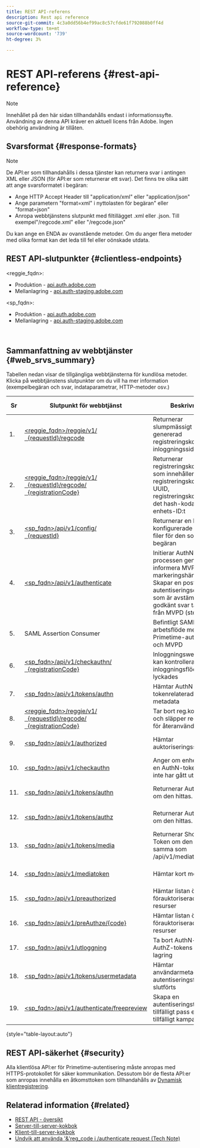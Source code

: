 ```yaml
---
title: REST API-referens
description: Rest api reference
source-git-commit: 4c3a0dd56b4ef99ac8c57cfde61f792088b0ff4d
workflow-type: tm+mt
source-wordcount: '739'
ht-degree: 3%

---
```



# REST API-referens {#rest-api-reference}

>[!NOTE]
>
>Innehållet på den här sidan tillhandahålls endast i informationssyfte. Användning av denna API kräver en aktuell licens från Adobe. Ingen obehörig användning är tillåten.

## Svarsformat {#response-formats}


>[!NOTE]
>
> De API:er som tillhandahålls i dessa tjänster kan returnera svar i antingen XML eller JSON (för API:er som returnerar ett svar). Det finns tre olika sätt att ange svarsformatet i begäran:
>* Ange HTTP Accept Header till &quot;application/xml</code>&quot; eller &quot;application/json</code>&quot;
>* Ange parametern &quot;format=xml&quot; i nyttolasten för begäran</code>&quot; eller &quot;format=json</code>&quot;</li>
>* Anropa webbtjänstens slutpunkt med filtillägget .xml</code> eller .json</code>. Till exempel&quot;/regcode.xml</code>&quot; eller &quot;/regcode.json</code>&quot;
>
>Du kan ange en ENDA av ovanstående metoder. Om du anger flera metoder med olika format kan det leda till fel eller oönskade utdata.

## REST API-slutpunkter {#clientless-endpoints}

&lt;reggie_fqdn>:

* Produktion - [api.auth.adobe.com](http://api.auth.adobe.com/)
* Mellanlagring - [api.auth-staging.adobe.com](http://api.auth-staging.adobe.com/)

&lt;sp_fqdn>:

* Produktion - [api.auth.adobe.com](http://api.auth.adobe.com/)
* Mellanlagring - [api.auth-staging.adobe.com](http://api.auth-staging.adobe.com/)

</br>


## Sammanfattning av webbtjänster {#web_srvs_summary}

Tabellen nedan visar de tillgängliga webbtjänsterna för kundlösa metoder. Klicka på webbtjänstens slutpunkter om du vill ha mer information (exempelbegäran och svar, indataparametrar, HTTP-metoder osv.)


| Sr | Slutpunkt för webbtjänst | Beskrivning | [Diag.  </br>Ref](http://tve.helpdocsonline.com/api-reference-v2-test#illustration). | Hosted At | Anropat av |
| --- | --- | --- | --- | --- | --- |
| 1. | [&lt;reggie_fqdn>/reggie/v1/  </br>  {requestId}/regcode](http://tve.helpdocsonline.com/registration-code-request) | Returnerar slumpmässigt genererad registreringskod och inloggningssidans URI | 2 | Adobe  </br>Reg Code Service | Smart enhet |
| 2. | [&lt;reggie_fqdn>/reggie/v1/  </br>  {requestId}/regcode/  </br>  {registrationCode}](http://tve.helpdocsonline.com/return-registration-record) | Returnerar registreringskodposten som innehåller registreringskoden UUID, registreringskoden och det hash-kodade enhets-ID:t | 8 | Adobe  </br>Reg Code Service | Primetime-autentisering |
| 3. | [&lt;sp_fqdn>/api/v1/config/  </br>  {requestId}](http://tve.helpdocsonline.com/provide-mvpd-list) | Returnerar en lista över konfigurerade MVPD-filer för den som gjorde begäran | 5 | Adobe  </br>Primetime  </br>autentisering  </br>Tjänst | Inloggning  </br>Webb  </br>App |
| 4. | [&lt;sp_fqdn>/api/v1/authenticate](http://tve.helpdocsonline.com/initiate-authentication) | Initierar AuthN-processen genom att informera MVPD-markeringshändelsen. Skapar en post i autentiseringsdatabasen som är avstämd när ett godkänt svar tas emot från MVPD (steg 13) | 7 | Adobe  </br>Primetime  </br>autentisering  </br>Tjänst | Inloggning  </br>Webb  </br>App |
| 5. | SAML Assertion Consumer | Befintligt SAML-arbetsflöde mellan Primetime-autentisering och MVPD | 13 | Primetime  </br>autentisering  </br>Tjänst | Primetime-autentisering |
| 6. | [&lt;sp_fqdn>/api/v1/checkauthn/  </br>  {registrationCode}](http://tve.helpdocsonline.com/check-authentication-flow-by-second-screen-web-app) | Inloggningswebbappen kan kontrollera om inloggningsflödet lyckades |  | Primetime  </br>autentisering   </br>Tjänst | Inloggning   </br>Webb   </br>App |
| 7. | [&lt;sp_fqdn>/api/v1/tokens/authn](http://tve.helpdocsonline.com/rest-api-retrieve-authentication-token) | Hämtar AuthN-tokenrelaterade metadata | 15 | Primetime  </br>autentisering  </br>Tjänst | Smart enhet |
| 8. | [&lt;reggie_fqdn>/reggie/v1/  </br>  {requestId}/regcode/  </br>  {registrationCode}](http://tve.helpdocsonline.com/delete-registration-record) | Tar bort reg.kodposten och släpper reg.koden för återanvändning | 16 | Adobe  </br>Reg Code Service | Primetime-autentisering |
| 9. | [&lt;sp_fqdn>/api/v1/authorized](http://tve.helpdocsonline.com/initiate-authorization) | Hämtar auktoriseringssvar. | 17 | Primetime  </br>autentisering  </br>Tjänst | Smart enhet |
| 10. | [&lt;sp_fqdn>/api/v1/checkauthn](http://tve.helpdocsonline.com/check-authentication-token) | Anger om enheten har en AuthN-token som inte har gått ut. |  | Primetime  </br>autentisering  </br>Tjänst | Smart enhet |
| 11. | [&lt;sp_fqdn>/api/v1/tokens/authn](http://tve.helpdocsonline.com/rest-api-retrieve-authentication-token) | Returnerar AuthN-token om den hittas. |  | Primetime  </br>autentisering  </br>Tjänst | Smart enhet |
| 12. | [&lt;sp_fqdn>/api/v1/tokens/authz](http://tve.helpdocsonline.com/retrieve-authorization-token) | Returnerar AuthZ-token om den hittas. |  | Primetime  </br>autentisering  </br>Tjänst | Smart enhet |
| 13. | [&lt;sp_fqdn>/api/v1/tokens/media](http://tve.helpdocsonline.com/obtain-short-media-token) | Returnerar Short Media Token om den hittas - samma som /api/v1/mediatoken |  | Primetime  </br>autentisering  </br>Tjänst | Smart enhet |
| 14. | [&lt;sp_fqdn>/api/v1/mediatoken](http://tve.helpdocsonline.com/obtain-short-media-token) | Hämtar kort mediatoken |  | Primetime  </br>autentisering  </br>Tjänst | Smart enhet |
| 15. | [&lt;sp_fqdn>/api/v1/preauthorized](http://tve.helpdocsonline.com/retrieve-list-of-preauthorized-resources) | Hämtar listan över förauktoriserade resurser |  | Primetime  </br>autentisering  </br>Tjänst | Smart enhet |
| 16. | [&lt;sp_fqdn>/api/v1/preAuthze/{code}](http://tve.helpdocsonline.com/retrieve-list-of-preauthorized-resources-by-way-of-web-app) | Hämtar listan över förauktoriserade resurser |  | Primetime  </br>autentisering  </br>Tjänst | Inloggningswebbapp |
| 17. | [&lt;sp_fqdn>/api/v1/utloggning](http://tve.helpdocsonline.com/logout) | Ta bort AuthN- och AuthZ-tokens från lagring |  | Primetime  </br>autentisering   </br>Tjänst | Smart enhet |
| 18. | [&lt;sp_fqdn>/api/v1/tokens/usermetadata](http://tve.helpdocsonline.com/user-metadata-call) | Hämtar användarmetadata när autentiseringsflödet har slutförts | Ej tillämpligt | Ej tillämpligt | Smart enhet |
| 19. | [&lt;sp_fqdn>/api/v1/authenticate/freepreview](http://tve.helpdocsonline.com/free-preview-for-temp-pass-and-promotional-temp-pass) | Skapa en autentiseringstoken för tillfälligt pass eller tillfälligt kampanjpass | Ej tillämpligt | Primetime  </br>autentisering  </br>Tjänst | Smart enhet |

{style=&quot;table-layout:auto&quot;}

## REST API-säkerhet {#security}

Alla klientlösa API:er för Primetime-autentisering måste anropas med HTTPS-protokollet för säker kommunikation. Dessutom bör de flesta API:er som anropas innehålla en åtkomsttoken som tillhandahålls av [Dynamisk klientregistrering](http://tve.helpdocsonline.com/dynamic-client-registration).


## Relaterad information {#related}

* [REST API - översikt](http://tve.helpdocsonline.com/reset-api-overview)
* [Server-till-server-kokbok](http://tve.helpdocsonline.com/server-to-server-cookbook)
* [Klient-till-server-kokbok](http://tve.helpdocsonline.com/client-to-server)
* [Undvik att använda &#39;&amp;&#39;reg\_code i /authenticate request (Tech Note)](https://tve.zendesk.com/entries/23648011-Clientless-Avoid-using-reg-code-in-authenticate-request)
